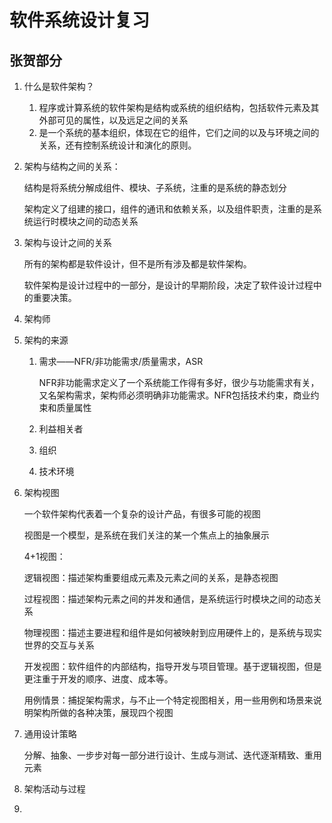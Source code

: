 # 软件系统设计复习

## 张贺部分

1. 什么是软件架构？

   1. 程序或计算系统的软件架构是结构或系统的组织结构，包括软件元素及其外部可见的属性，以及远足之间的关系
   2. 是一个系统的基本组织，体现在它的组件，它们之间的以及与环境之间的关系，还有控制系统设计和演化的原则。

2. 架构与结构之间的关系：

   结构是将系统分解成组件、模块、子系统，注重的是系统的静态划分

   架构定义了组建的接口，组件的通讯和依赖关系，以及组件职责，注重的是系统运行时模块之间的动态关系

3. 架构与设计之间的关系

   所有的架构都是软件设计，但不是所有涉及都是软件架构。

   软件架构是设计过程中的一部分，是设计的早期阶段，决定了软件设计过程中的重要决策。

4. 架构师

5. 架构的来源

   1. 需求——NFR/非功能需求/质量需求，ASR

      NFR非功能需求定义了一个系统能工作得有多好，很少与功能需求有关，又名架构需求，架构师必须明确非功能需求。NFR包括技术约束，商业约束和质量属性

   2. 利益相关者

   3. 组织

   4. 技术环境

6. 架构视图

   一个软件架构代表着一个复杂的设计产品，有很多可能的视图

   视图是一个模型，是系统在我们关注的某一个焦点上的抽象展示

   4+1视图：

   逻辑视图：描述架构重要组成元素及元素之间的关系，是静态视图

   过程视图：描述架构元素之间的并发和通信，是系统运行时模块之间的动态关系

   物理视图：描述主要进程和组件是如何被映射到应用硬件上的，是系统与现实世界的交互与关系

   开发视图：软件组件的内部结构，指导开发与项目管理。基于逻辑视图，但是更注重于开发的顺序、进度、成本等。

   用例情景：捕捉架构需求，与不止一个特定视图相关，用一些用例和场景来说明架构所做的各种决策，展现四个视图

7. 通用设计策略

   分解、抽象、一步步对每一部分进行设计、生成与测试、迭代逐渐精致、重用元素

8. 架构活动与过程

9. 

   

   

   

